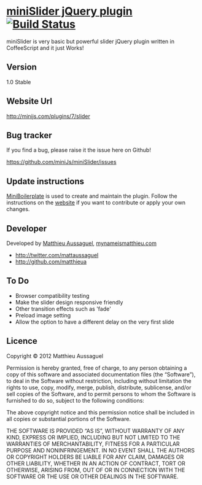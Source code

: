 # [miniSlider jQuery plugin](http://minijs.com/plugins/7/slider) [![Build Status](https://secure.travis-ci.org/miniJs/miniSlider.png?branch=master)](http://travisci.org/miniJs/miniSlider)

miniSlider is very basic but powerful slider jQuery plugin written in CoffeeScript and it just Works!

## Version

1.0 Stable

## Website Url

http://minijs.com/plugins/7/slider

## Bug tracker

If you find a bug, please raise it the issue here on Github! 

https://github.com/miniJs/miniSlider/issues

## Update instructions

[MiniBoilerplate](http://miniboilerplate.com/) is used to create and maintain the plugin. Follow the instructions on the [website](http://miniboilerplate.com/) if you want to contribute or apply your own changes.


## Developer

Developed by <a href="mailto:matthieu.aussaguel@gmail.com">Matthieu Aussaguel</a>, <a href="http://mynameismatthieu.com">mynameismatthieu.com</a>

+ http://twitter.com/mattaussaguel
+ http://github.com/matthieua

## To Do

* Browser compatibility testing
* Make the slider design responsive friendly
* Other transition effects such as 'fade'
* Preload image setting
* Allow the option to have a different delay on the very first slide

## Licence

Copyright &copy; 2012 Matthieu Aussaguel

Permission is hereby granted, free of charge, to any person obtaining a copy of this software and associated documentation files (the “Software”), to deal in the Software without restriction, including without limitation the rights to use, copy, modify, merge, publish, distribute, sublicense, and/or sell copies of the Software, and to permit persons to whom the Software is furnished to do so, subject to the following conditions:

The above copyright notice and this permission notice shall be included in all copies or substantial portions of the Software.

THE SOFTWARE IS PROVIDED “AS IS”, WITHOUT WARRANTY OF ANY KIND, EXPRESS OR IMPLIED, INCLUDING BUT NOT LIMITED TO THE WARRANTIES OF MERCHANTABILITY, FITNESS FOR A PARTICULAR PURPOSE AND NONINFRINGEMENT. IN NO EVENT SHALL THE AUTHORS OR COPYRIGHT HOLDERS BE LIABLE FOR ANY CLAIM, DAMAGES OR OTHER LIABILITY, WHETHER IN AN ACTION OF CONTRACT, TORT OR OTHERWISE, ARISING FROM, OUT OF OR IN CONNECTION WITH THE SOFTWARE OR THE USE OR OTHER DEALINGS IN THE SOFTWARE.